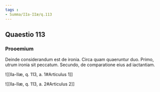 ```yaml
---
tags : 
- Summa/IIa-IIæ/q.113
---
```


## Quaestio 113

### Prooemium

Deinde considerandum est de ironia. Circa quam quaeruntur duo. Primo, utrum ironia sit peccatum. Secundo, de comparatione eius ad iactantiam.

![[IIa-IIæ, q. 113, a. 1#Articulus 1]]

![[IIa-IIæ, q. 113, a. 2#Articulus 2]]

